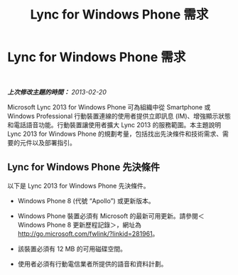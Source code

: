 ﻿---
title: Lync for Windows Phone 需求
TOCTitle: Lync for Windows Phone 需求
ms:assetid: c0f8d7be-b731-4842-862d-7c0665dbb531
ms:mtpsurl: https://technet.microsoft.com/zh-tw/library/Hh691001(v=OCS.15)
ms:contentKeyID: 52056191
ms.date: 08/24/2015
mtps_version: v=OCS.15
ms.translationtype: HT
---

# Lync for Windows Phone 需求

 

_**上次修改主題的時間：** 2013-02-20_

Microsoft Lync 2013 for Windows Phone 可為組織中從 Smartphone 或 Windows Professional 行動裝置連線的使用者提供立即訊息 (IM)、增強顯示狀態和電話語音功能。行動裝置讓使用者擴大 Lync 2013 的服務範圍。本主題說明 Lync 2013 for Windows Phone 的規劃考量，包括找出先決條件和技術需求、需要的元件以及部署指引。

## Lync for Windows Phone 先決條件

以下是 Lync 2013 for Windows Phone 先決條件。

  - Windows Phone 8 (代號 “Apollo”) 或更新版本。

  - Windows Phone 裝置必須有 Microsoft 的最新可用更新。請參閱＜Windows Phone 8 更新歷程記錄＞，網址為 <http://go.microsoft.com/fwlink/?linkid=281961>。

  - 該裝置必須有 12 MB 的可用磁碟空間。

  - 使用者必須有行動電信業者所提供的語音和資料計劃。

